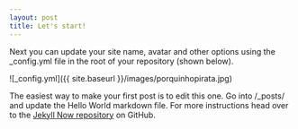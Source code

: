 ```yaml
---
layout: post
title: Let's start!
---
```


Next you can update your site name, avatar and other options using the _config.yml file in the root of your repository (shown below).

![_config.yml]({{ site.baseurl }}/images/porquinhopirata.jpg)

The easiest way to make your first post is to edit this one. Go into /_posts/ and update the Hello World markdown file. For more instructions head over to the [Jekyll Now repository](https://github.com/barryclark/jekyll-now) on GitHub.
